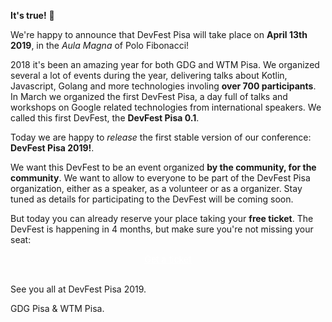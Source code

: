 **It's true!** 🎉

We're happy to announce that DevFest Pisa will take place on **April 13th 2019**, in the _Aula Magna_ of Polo Fibonacci! 

2018 it's been an amazing year for both GDG and WTM Pisa. We organized several a lot of events during the year, delivering talks about Kotlin, Javascript, Golang and more technologies involing **over 700 participants**. In March we organized the first DevFest Pisa, a day full of talks and workshops on Google related technologies from international speakers. We called this first DevFest, the **DevFest Pisa 0.1**.

Today we are happy to _release_ the first stable version of our conference: **DevFest Pisa 2019!**. 

We want this DevFest to be an event organized **by the community, for the community**. We want to allow to everyone to be part of the DevFest Pisa organization, either as a speaker, as a volunteer or as a organizer. Stay tuned as details for participating to the DevFest will be coming soon.

But today you can already reserve your place taking your **free ticket**. The DevFest is happening in 4 months, but make sure you're not missing your seat:

<div style="text-align: center">
<a href="https://ncorti.com" target="_blank" class="style-scope header-content" style="color: white; ">
  <paper-button class="buy-button" primary="" role="button" tabindex="0" animated="" elevation="0" aria-disabled="false">Get a ticket</paper-button>
</a>
</div>
<br/>

See you all at DevFest Pisa 2019.

GDG Pisa & WTM Pisa.